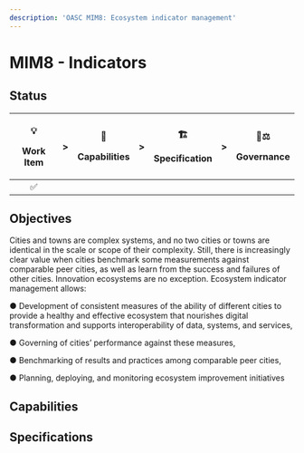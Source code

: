 ```yaml
---
description: 'OASC MIM8: Ecosystem indicator management'
---
```


# MIM8 - Indicators

## Status <a id="MIM1:ContextInformationManagement-Goal"></a>

<table>
  <thead>
    <tr>
      <th style="text-align:center">
        <p>&#x1F4A1;</p>
        <p>Work Item</p>
      </th>
      <th style="text-align:center">&gt;</th>
      <th style="text-align:center">
        <p>&#x1F9E9;</p>
        <p>Capabilities</p>
      </th>
      <th style="text-align:center">&gt;</th>
      <th style="text-align:center">
        <p>&#x1F3D7;</p>
        <p>Specification</p>
      </th>
      <th style="text-align:center">&gt;</th>
      <th style="text-align:center">
        <p>&#x1F469;&#x2696;</p>
        <p>Governance</p>
      </th>
    </tr>
  </thead>
  <tbody>
    <tr>
      <td style="text-align:center">&#x2705;</td>
      <td style="text-align:center"></td>
      <td style="text-align:center"></td>
      <td style="text-align:center"></td>
      <td style="text-align:center"></td>
      <td style="text-align:center"></td>
      <td style="text-align:center"></td>
    </tr>
  </tbody>
</table>

## Objectives <a id="MIM1:ContextInformationManagement-Goal"></a>

Cities and towns are complex systems, and no two cities or towns are identical in the scale or scope of their complexity. Still, there is increasingly clear value when cities benchmark some measurements against comparable peer cities, as well as learn from the success and failures of other cities. Innovation ecosystems are no exception. Ecosystem indicator management allows: 

● Development of consistent measures of the ability of different cities to provide a healthy and effective ecosystem that nourishes digital transformation and supports interoperability of data, systems, and services, 

● Governing of cities’ performance against these measures, 

● Benchmarking of results and practices among comparable peer cities, 

● Planning, deploying, and monitoring ecosystem improvement initiatives



## Capabilities



## Specifications <a id="MIM3:EcosystemTransactionManagement-Recommendedspecifications"></a>


